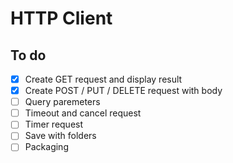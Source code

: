 # HTTP Client

## To do

- [x] Create GET request and display result
- [x] Create POST / PUT / DELETE request with body
- [ ] Query paremeters
- [ ] Timeout and cancel request
- [ ] Timer request
- [ ] Save with folders
- [ ] Packaging
